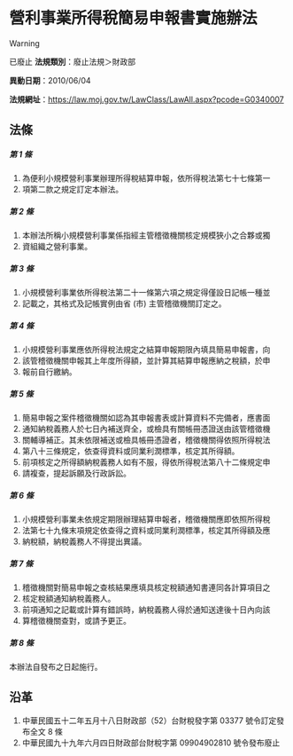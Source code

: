 # 營利事業所得稅簡易申報書實施辦法


> [!WARNING]
> 已廢止
**法規類別**：廢止法規＞財政部

**異動日期**：2010/06/04  

**法規網址**：https://law.moj.gov.tw/LawClass/LawAll.aspx?pcode=G0340007



## 法條
##### 第 1 條
1. 為便利小規模營利事業辦理所得稅結算申報，依所得稅法第七十七條第一
1. 項第二款之規定訂定本辦法。

##### 第 2 條
1. 本辦法所稱小規模營利事業係指經主管稽徵機關核定規模狹小之合夥或獨
1. 資組織之營利事業。

##### 第 3 條
1. 小規模營利事業依所得稅法第二十一條第六項之規定得僅設日記帳一種並
1. 記載之，其格式及記帳實例由省 (市) 主管稽徵機關訂定之。

##### 第 4 條
1. 小規模營利事業應依所得稅法規定之結算申報期限內填具簡易申報書，向
1. 該管稽徵機關申報其上年度所得額，並計算其結算申報應納之稅額，於申
1. 報前自行繳納。

##### 第 5 條
1. 簡易申報之案件稽徵機關如認為其申報書表或計算資料不完備者，應書面
1. 通知納稅義務人於七日內補送齊全，或檢具有關帳冊憑證送由該管稽徵機
1. 關輔導補正。其未依限補送或檢具帳冊憑證者，稽徵機關得依照所得稅法
1. 第八十三條規定，依查得資料或同業利潤標準，核定其所得額。
1. 前項核定之所得額納稅義務人如有不服，得依所得稅法第八十二條規定申
1. 請複查，提起訴願及行政訴訟。

##### 第 6 條
1. 小規模營利事業未依規定期限辦理結算申報者，稽徵機關應即依照所得稅
1. 法第七十九條末項規定依查得之資料或同業利潤標準，核定其所得額及應
1. 納稅額，納稅義務人不得提出異議。

##### 第 7 條
1. 稽徵機關對簡易申報之查核結果應填具核定稅額通知書連同各計算項目之
1. 核定稅額通知納稅義務人。
1. 前項通知之記載或計算有錯誤時，納稅義務人得於通知送達後十日內向該
1. 算稽徵機關查對，或請予更正。

##### 第 8 條
本辦法自發布之日起施行。

## 沿革
1. 中華民國五十二年五月十八日財政部（52）台財稅發字第 03377  號令訂定發布全文 8  條
1. 中華民國九十九年六月四日財政部台財稅字第 09904902810  號令發布廢止
